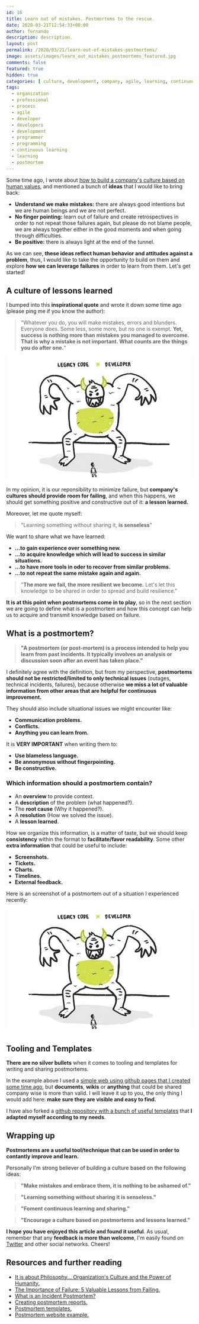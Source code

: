 ```yaml
---
id: 16
title: Learn out of mistakes. Postmortems to the rescue.
date: 2020-03-21T12:54:33+00:00
author: fernando
description: description.
layout: post
permalink: /2020/03/21/learn-out-of-mistakes-postmortems/
image: assets/images/learn_out_mistakes_postmortems_featured.jpg
comments: false
featured: true
hidden: true
categories: [ culture, development, company, agile, learning, continuous learning, organization ]
tags:
  - organization
  - professional
  - process
  - agile
  - developer
  - developers
  - development
  - programmer
  - programming
  - continuous learning
  - learning
  - postmortem
---
```

Some time ago, I wrote about [how to build a company's culture based on human values](https://fernandocejas.com/2018/11/11/organization-culture-and-humanity/), and mentioned a bunch of **ideas** that I would like to bring back:

- **Understand we make mistakes:** there are always good intentions but we are human beings and we are not perfect.
- **No finger pointing:** learn out of failure and create retrospectives in order to not repeat those failures again, but please do not blame people, we are always together either in the good moments and when going through difficulties.
- **Be positive:** there is always light at the end of the tunnel.

As we can see, **these ideas reflect human behavior and attitudes against a problem**, thus, I would like to take the opportunity to build on them and explore **how we can leverage failures** in order to learn from them. Let's get started!

## A culture of lessons learned

I bumped into this **inspirational quote** and wrote it down some time ago (please ping me if you know the author):

> "Whatever you do, you will make mistakes, errors and blunders. Everyone does. Some less, some more, but no one is exempt. **Yet, success is nothing more than mistakes you managed to overcome. That is why a mistake is not important. What counts are the things you do after one.**"

![fernando-cejas](/assets/images/technical_debt_guru_level_unlocked_monster.jpg)

In my opinion, it is our reponsibility to minimize failure, but **company's cultures should provide room for failing**, and when this happens, we should get something positive and constructive out of it: **a lesson learned.** 

Moreover, let me quote myself:

> "Learning something without sharing it, **is senseless**"

We want to share what we have learned: 

- **...to gain experience over something new.**
- **...to acquire knowledge which will lead to success in similar situations.**
- **...to have more tools in oder to recover from similar problems.**
- **...to not repeat the same mistake again and again.**

> "**The more we fail, the more resilient we become.** Let's let this knowledge to be shared in order to spread and build resilience."

**It is at this point when postmortems come in to play**, so in the next section we are going to define what is a postmortem and how this concept can help us to acquire and transmit knowledge based on failure.

## What is a postmortem?

> **"A postmortem (or post-mortem) is a process intended to help you learn from past incidents. It typically involves an analysis or discussion soon after an event has taken place."**

I definitely agree with the definition, but from my perspective, **postmortems should not be restricted/limited to only technical issues** (outages, technical incidents, failures), because otherwise **we miss a lot of valuable information from other areas that are helpful for continuous improvement.**

They should also include situational issues we might encounter like:

- **Communication problems.**
- **Conflicts.**
- **Anything you can learn from.**

It is **VERY IMPORTANT** when writing them to:

- **Use blameless language.**
- **Be annonymous without fingerpointing.**
- **Be constructive.**

### Which information should a postmortem contain?

- An **overview** to provide context. 
- A **description** of the problem (what happened?).
- The **root cause** (Why it happened?).
- A **resolution** (How we solved the issue).
- A **lesson learned**. 

How we organize this information, is a matter of taste, but we should keep **consistency** within the format to **facilitate/favor readability**. Some other **extra information** that could be useful to include:

 - **Screenshots.**
 - **Tickets.**
 - **Charts.**
 - **Timelines.**
 - **External feedback.**

Here is an screenshot of a postmortem out of a situation I experienced recently: 

![fernando-cejas](/assets/images/technical_debt_guru_level_unlocked_monster.jpg)

## Tooling and Templates

**There are no silver bullets** when it comes to tooling and templates for writing and sharing postmortems. 

In the example above I used a [simple web using github pages that I created some time ago](https://github.com/inspiredness/inspiredness.github.io), but **documents**, **wikis** or **anything** that could be shared company wise is more than valid. I will leave it up to you, the only thing I would add here: **make sure they are visible and easy to find.**

I have also forked a [github repository with a bunch of useful templates](https://github.com/android10/postmortem-templates) that **I adapted myself according to my needs**. 

## Wrapping up

**Postmortems are a useful tool/technique that can be used in order to contantly improve and learn.** 

Personally I'm strong believer of building a culture based on the following ideas:

> **"Make mistakes and embrace them, it is nothing to be ashamed of."**

> **"Learning something without sharing it is senseless."**

> **"Foment continuous learning and sharing."**

> **"Encourage a culture based on postmortems and lessons learned."**

**I hope you have enjoyed this article and found it useful**. As usual, remember that any **feedback is more than welcome**, I'm easily found on [Twitter](https://twitter.com/fernando_cejas) and other social networks. Cheers!

## Resources and further reading

* <a href="https://fernandocejas.com/2018/11/11/organization-culture-and-humanity/" target="_blank">It is about Philosophy... Organization's Culture and the Power of Humanity.</a>
* <a href="https://www.wanderlustworker.com/the-importance-of-failure-5-valuable-lessons-from-failing/" target="_blank">The Importance of Failure: 5 Valuable Lessons from Failing.</a>
* <a href="https://www.pagerduty.com/resources/learn/post-mortem-incident-report/" target="_blank">What is an Incident Postmortem?</a>
* <a href="https://www.atlassian.com/incident-management/postmortem/reports" target="_blank">Creating postmortem reports.</a>
* <a href="https://github.com/android10/postmortem-templates" target="_blank">Postmortem templates.</a>
* <a href="https://github.com/inspiredness/inspiredness.github.io" target="_blank">Postmortem website example.</a>